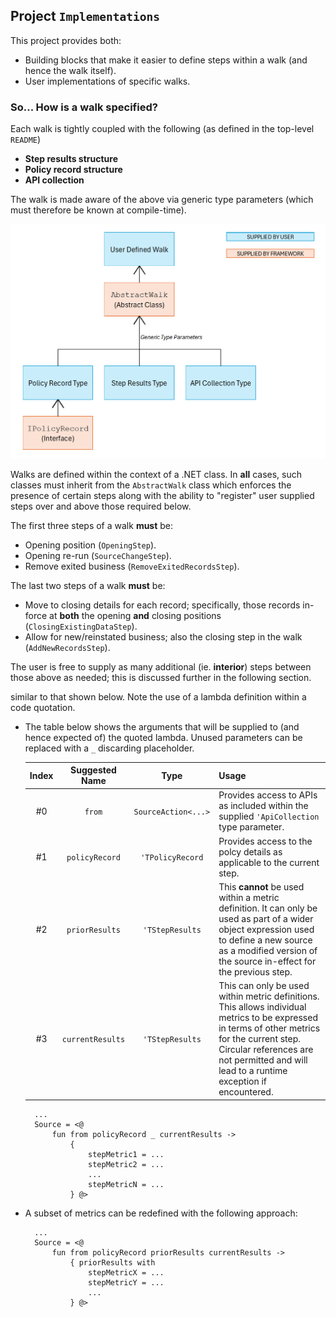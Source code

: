 
## Project `Implementations`

This project provides both:

* Building blocks that make it easier to define steps within a walk (and hence the walk itself).
* User implementations of specific walks.


### So... How is a walk specified?

Each walk is tightly coupled with the following (as defined in the top-level `README`)

* **Step results structure**
* **Policy record structure**
* **API collection**

The walk is made aware of the above via generic type parameters (which must therefore be known at compile-time).

![](/Documentation/classlayout.png)

Walks are defined within the context of a .NET class. In **all** cases, such classes must inherit from the `AbstractWalk` class which enforces the presence of certain steps along with the ability to "register" user supplied steps over and above those required below. 

The first three steps of a walk **must** be:

* Opening position (`OpeningStep`).
* Opening re-run (`SourceChangeStep`).
* Remove exited business (`RemoveExitedRecordsStep`).

The last two steps of a walk **must** be:

* Move to closing details for each record; specifically, those records in-force at **both** the opening **and** closing positions (`ClosingExistingDataStep`).
* Allow for new/reinstated business; also the closing step in the walk (`AddNewRecordsStep`).

The user is free to supply as many additional (ie. **interior**) steps between those above as needed; this is discussed further in the following section.


 similar to that shown below. Note the use of a lambda definition within a code quotation.
  - The table below shows the arguments that will be supplied to (and hence expected of) the quoted lambda. Unused parameters can be replaced with a `_` discarding placeholder. 
    
    | **Index** | **Suggested Name** | **Type** | **Usage** |
    | :-------: | :----------------: | :------: | :-------- |
    | #0 | `from` | `SourceAction<...>` | Provides access to APIs as included within the supplied `'ApiCollection` type parameter. |
    | #1 | `policyRecord` | `'TPolicyRecord` | Provides access to the polcy details as applicable to the current step. |
    | #2 | `priorResults` | `'TStepResults` | This **cannot** be used within a metric definition. It can only be used as part of a wider object expression used to define a new source as a modified version of the source in-effect for the previous step. |
    | #3 | `currentResults` | `'TStepResults` | This can only be used within metric definitions. This allows individual metrics to be expressed in terms of other metrics for the current step. Circular references are not permitted and will lead to a runtime exception if encountered. |

    ```
      ...
      Source = <@
          fun from policyRecord _ currentResults ->
              {
                  stepMetric1 = ...
                  stepMetric2 = ...
                  ...
                  stepMetricN = ...
              } @>
    ```

  - A subset of metrics can be redefined with the following approach:

    ```
      ...
      Source = <@
          fun from policyRecord priorResults currentResults ->
              { priorResults with
                  stepMetricX = ...
                  stepMetricY = ...
                  ...
              } @>
    ```